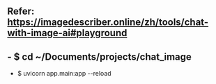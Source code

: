 ## Refer: https://imagedescriber.online/zh/tools/chat-with-image-ai#playground
## - $ cd ~/Documents/projects/chat_image
   - $ uvicorn app.main:app --reload
